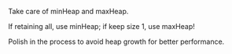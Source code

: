 
Take care of minHeap and maxHeap.     

If retaining all, use minHeap; if keep size 1, use maxHeap!  

Polish in the process to avoid heap growth for better performance.
 

